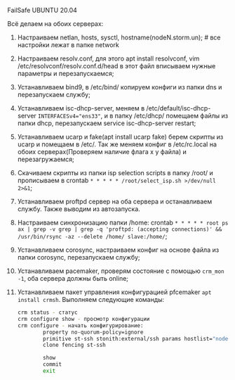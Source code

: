 FailSafe UBUNTU 20.04

Всё делаем на обоих серверах:
1) Настраиваем netlan, hosts, sysctl, hostname(nodeN.storm.un); # все настройки лежат в папке network

2) Настраиваем resolv.conf, для этого apt install resolvconf, vim /etc/resolvconf/resolv.conf.d/head в этот файл вписываем нужные параметры и перезапускаемся;

3) Устанавливаем bind9, в /etc/bind/ копируем конфиги из папки dns и перезапускаем службу;

4) Устанавливаем isc-dhcp-server, меняем в /etc/default/isc-dhcp-server `INTERFACESv4="ens33"`, и в папку /etc/dhcp/ помещаем файлы из папки dhcp, перезапускаем service isc-dhcp-server restart;

5) Устанавливаем ucarp и fake(apt install ucarp fake) берем скрипты из ucarp и помещаем в /etc/. Так же меняем конфиг в /etc/rc.local на обоих серверах(Проверяем наличие флага х у файла) и перезагружаемся;

6) Скачиваем скрипты из папки isp selection scripts в папку /root/ и прописываем в crontab `* * * * * /root/select_isp.sh >/dev/null 2>&1`;

7) Устанавливаем proftpd сервер на оба сервера и останавливаем службу. Также выводим из автозапуска.
7) Настраиваем синхронизацию папки /home: crontab `* * * * * root ps ax | grep -v grep | grep -q 'proftpd: (accepting connections)' && /usr/bin/rsync -az --delete /home/ slave:/home/`;

8) Устанавливаем corosync, настраиваем конфиг на основе файла из папки corosync, перезапускаем службу;

9) Устанавливаем pacemaker, проверям состояние с помощью `crm_mon -1`, оба сервера должны быть online;

10) Устанавливаем пакет управления конфигурацией pfcemaker `apt install crmsh`. Выполняем следующие команды:
    ```sh
    crm status - статус
    crm configure show - просмотр конфигурации
    crm configure - начать конфигурирование:
            property no-quorum-policy=ignore
            primitive st-ssh stonith:external/ssh params hostlist="node1.storm.un node2.storm.un"
            clone fencing st-ssh

            show
            commit
            exit
    ```



